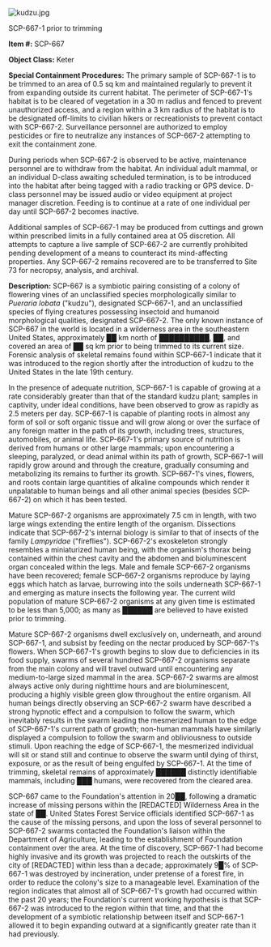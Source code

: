 ![kudzu.jpg](http://scp-wiki.wdfiles.com/local--files/scp-667/kudzu.jpg)

SCP-667-1 prior to trimming

**Item #:** SCP-667

**Object Class:** Keter

**Special Containment Procedures:** The primary sample of SCP-667-1 is to be trimmed to an area of 0.5 sq km and maintained regularly to prevent it from expanding outside its current habitat. The perimeter of SCP-667-1's habitat is to be cleared of vegetation in a 30 m radius and fenced to prevent unauthorized access, and a region within a 3 km radius of the habitat is to be designated off-limits to civilian hikers or recreationists to prevent contact with SCP-667-2. Surveillance personnel are authorized to employ pesticides or fire to neutralize any instances of SCP-667-2 attempting to exit the containment zone.

During periods when SCP-667-2 is observed to be active, maintenance personnel are to withdraw from the habitat. An individual adult mammal, or an individual D-class awaiting scheduled termination, is to be introduced into the habitat after being tagged with a radio tracking or GPS device. D-class personnel may be issued audio or video equipment at project manager discretion. Feeding is to continue at a rate of one individual per day until SCP-667-2 becomes inactive.

Additional samples of SCP-667-1 may be produced from cuttings and grown within prescribed limits in a fully contained area at O5 discretion. All attempts to capture a live sample of SCP-667-2 are currently prohibited pending development of a means to counteract its mind-affecting properties. Any SCP-667-2 remains recovered are to be transferred to Site 73 for necropsy, analysis, and archival.

**Description:** SCP-667 is a symbiotic pairing consisting of a colony of flowering vines of an unclassified species morphologically similar to _Pueraria lobata_ ("kudzu"), designated SCP-667-1, and an unclassified species of flying creatures possessing insectoid and humanoid morphological qualities, designated SCP-667-2. The only known instance of SCP-667 in the world is located in a wilderness area in the southeastern United States, approximately ██ km north of ██████████, ██, and covered an area of ██ sq km prior to being trimmed to its current size. Forensic analysis of skeletal remains found within SCP-667-1 indicate that it was introduced to the region shortly after the introduction of kudzu to the United States in the late 19th century.

In the presence of adequate nutrition, SCP-667-1 is capable of growing at a rate considerably greater than that of the standard kudzu plant; samples in captivity, under ideal conditions, have been observed to grow as rapidly as 2.5 meters per day. SCP-667-1 is capable of planting roots in almost any form of soil or soft organic tissue and will grow along or over the surface of any foreign matter in the path of its growth, including trees, structures, automobiles, or animal life. SCP-667-1's primary source of nutrition is derived from humans or other large mammals; upon encountering a sleeping, paralyzed, or dead animal within its path of growth, SCP-667-1 will rapidly grow around and through the creature, gradually consuming and metabolizing its remains to further its growth. SCP-667-1's vines, flowers, and roots contain large quantities of alkaline compounds which render it unpalatable to human beings and all other animal species (besides SCP-667-2) on which it has been tested.

Mature SCP-667-2 organisms are approximately 7.5 cm in length, with two large wings extending the entire length of the organism. Dissections indicate that SCP-667-2's internal biology is similar to that of insects of the family _Lampyridae_ ("fireflies"). SCP-667-2's exoskeleton strongly resembles a miniaturized human being, with the organism's thorax being contained within the chest cavity and the abdomen and bioluminescent organ concealed within the legs. Male and female SCP-667-2 organisms have been recovered; female SCP-667-2 organisms reproduce by laying eggs which hatch as larvae, burrowing into the soils underneath SCP-667-1 and emerging as mature insects the following year. The current wild population of mature SCP-667-2 organisms at any given time is estimated to be less than 5,000; as many as ██████ are believed to have existed prior to trimming.

Mature SCP-667-2 organisms dwell exclusively on, underneath, and around SCP-667-1, and subsist by feeding on the nectar produced by SCP-667-1's flowers. When SCP-667-1's growth begins to slow due to deficiencies in its food supply, swarms of several hundred SCP-667-2 organisms separate from the main colony and will travel outward until encountering any medium-to-large sized mammal in the area. SCP-667-2 swarms are almost always active only during nighttime hours and are bioluminescent, producing a highly visible green glow throughout the entire organism. All human beings directly observing an SCP-667-2 swarm have described a strong hypnotic effect and a compulsion to follow the swarm, which inevitably results in the swarm leading the mesmerized human to the edge of SCP-667-1's current path of growth; non-human mammals have similarly displayed a compulsion to follow the swarm and obliviousness to outside stimuli. Upon reaching the edge of SCP-667-1, the mesmerized individual will sit or stand still and continue to observe the swarm until dying of thirst, exposure, or as the result of being engulfed by SCP-667-1. At the time of trimming, skeletal remains of approximately ██████ distinctly identifiable mammals, including ███ humans, were recovered from the cleared area.

SCP-667 came to the Foundation's attention in 20██, following a dramatic increase of missing persons within the \[REDACTED\] Wilderness Area in the state of ██. United States Forest Service officials identified SCP-667-1 as the cause of the missing persons, and upon the loss of several personnel to SCP-667-2 swarms contacted the Foundation's liaison within the Department of Agriculture, leading to the establishment of Foundation containment over the area. At the time of discovery, SCP-667-1 had become highly invasive and its growth was projected to reach the outskirts of the city of \[REDACTED\] within less than a decade; approximately 9█% of SCP-667-1 was destroyed by incineration, under pretense of a forest fire, in order to reduce the colony's size to a manageable level. Examination of the region indicates that almost all of SCP-667-1's growth had occurred within the past 20 years; the Foundation's current working hypothesis is that SCP-667-2 was introduced to the region within that time, and that the development of a symbiotic relationship between itself and SCP-667-1 allowed it to begin expanding outward at a significantly greater rate than it had previously.